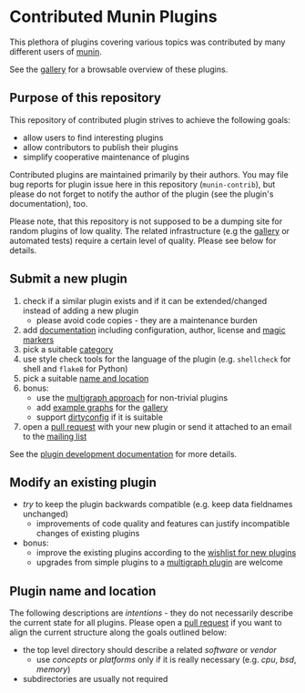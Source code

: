 # Contributed Munin Plugins

This plethora of plugins covering various topics was contributed by many different users of [munin](http://munin-monitoring.org).

See the [gallery](http://gallery.munin-monitoring.org/) for a browsable overview of these plugins.


## Purpose of this repository

This repository of contributed plugin strives to achieve the following goals:

* allow users to find interesting plugins
* allow contributors to publish their plugins
* simplify cooperative maintenance of plugins

Contributed plugins are maintained primarily by their authors.
You may file bug reports for plugin issue here in this repository (`munin-contrib`), but please do not forget to notify the author of the plugin (see the plugin's documentation), too.

Please note, that this repository is not supposed to be a dumping site for random plugins of low quality. The related infrastructure (e.g the [gallery](http://gallery.munin-monitoring.org/) or automated tests) require a certain level of quality. Please see below for details.


## Submit a new plugin

1. check if a similar plugin exists and if it can be extended/changed instead of adding a new plugin
    * please avoid code copies - they are a maintenance burden
2. add [documentation](http://guide.munin-monitoring.org/en/latest/develop/documenting.html#plugin-documentation) including configuration, author, license and [magic markers](http://guide.munin-monitoring.org/en/latest/architecture/syntax.html#magic-markers)
3. pick a suitable [category](http://guide.munin-monitoring.org/en/latest/reference/graph-category.html)
5. use style check tools for the language of the plugin (e.g. `shellcheck` for shell and `flake8` for Python)
6. pick a suitable [name and location](#Plugin_name_and_location)
7. bonus:
    * use the [multigraph approach](http://guide.munin-monitoring.org/en/latest/plugin/multigraphing.html#plugin-multigraphing) for non-trivial plugins
    * add [example graphs](http://munin-monitoring.org/wiki/PluginGallery#Rulesforplugincontributors) for the [gallery](http://gallery.munin-monitoring.org/)
    * support [dirtyconfig](http://guide.munin-monitoring.org/en/latest/plugin/protocol-dirtyconfig.html#plugin-protocol-dirtyconfig) if it is suitable
8. open a [pull request](https://github.com/munin-monitoring/contrib/pull/) with your new plugin or send it attached to an email to the [mailing list](https://lists.sourceforge.net/lists/listinfo/munin-users)

See the [plugin development documentation](http://guide.munin-monitoring.org/en/latest/develop/plugins/index.html) for more details.


## Modify an existing plugin

* *try* to keep the plugin backwards compatible (e.g. keep data fieldnames unchanged)
    * improvements of code quality and features can justify incompatible changes of existing plugins
* bonus:
    * improve the existing plugins according to the [wishlist for new plugins](#Submit_a_new_plugin)
    * upgrades from simple plugins to a [multigraph plugin](http://guide.munin-monitoring.org/en/latest/plugin/multigraphing.html#plugin-multigraphing) are welcome


## Plugin name and location

The following descriptions are *intentions* - they do not necessarily describe the current state for all plugins. Please open a [pull request](https://github.com/munin-monitoring/contrib/pull/) if you want to align the current structure along the goals outlined below:

* the top level directory should describe a related *software* or *vendor*
    * use *concepts* or *platforms* only if it is really necessary (e.g. *cpu*, *bsd*, *memory*)
* subdirectories are usually not required
